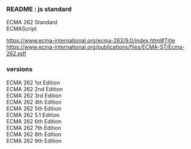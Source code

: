 ### README : js standard
ECMA 262 Standard  
ECMAScript  

https://www.ecma-international.org/ecma-262/9.0/index.html#Title
https://www.ecma-international.org/publications/files/ECMA-ST/Ecma-262.pdf

### versions
ECMA 262 1st Edition  
ECMA 262 2nd Edition  
ECMA 262 3rd Edition  
ECMA 262 4th Edition  
ECMA 262 5th Edition  
ECMA 262 5.1 Edition  
ECMA 262 6th Edition  
ECMA 262 7th Edition  
ECMA 262 8th Edition  
ECMA 262 9th Edition  
